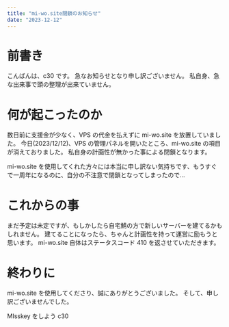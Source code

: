 ```yaml
---
title: "mi-wo.site閉鎖のお知らせ"
date: "2023-12-12"
---
```


# 前書き

こんばんは、c30 です。
急なお知らせとなり申し訳ございません。
私自身、急な出来事で頭の整理が出来ていません。

# 何が起こったのか

数日前に支援金が少なく、VPS の代金を払えずに mi-wo.site を放置していました。
今日(2023/12/12)、VPS の管理パネルを開いたところ、mi-wo.site の項目が消えておりました。
私自身の計画性が無かった事による閉鎖となります。

mi-wo.site を使用してくれた方々には本当に申し訳ない気持ちです、もうすぐで一周年になるのに、自分の不注意で閉鎖となってしまったので...

# これからの事

まだ予定は未定ですが、もしかしたら自宅鯖の方で新しいサーバーを建てるかもしれません。
建てることになったら、ちゃんと計画性を持って運営に励もうと思います。
mi-wo.site 自体はステータスコード 410 を返させていただきます。

# 終わりに

mi-wo.site を使用してくださり、誠にありがとうございました。
そして、申し訳ございませんでした。

MIsskey をしよう c30
